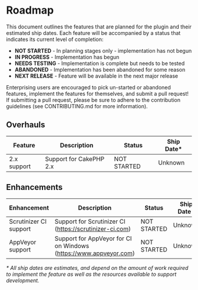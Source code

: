 # Roadmap

This document outlines the features that are planned for the plugin and their
estimated ship dates. Each feature will be accompanied by a status that
indicates its current level of completion:

* **NOT STARTED** - In planning stages only - implementation has not begun
* **IN PROGRESS** - Implementation has begun
* **NEEDS TESTING** - Implementation is complete but needs to be tested
* **ABANDONED** - Implementation has been abandoned for some reason
* **NEXT RELEASE** - Feature will be available in the next major release

Enterprising users are encouraged to pick un-started or abandoned features,
implement the features for themselves, and submit a pull request! If
submitting a pull request, please be sure to adhere to the contribution
guidelines (see CONTRIBUTING.md for more information).

## Overhauls

| Feature     | Description             | Status      | Ship Date* |
|-------------|-------------------------|-------------|------------|
| 2.x support | Support for CakePHP 2.x | NOT STARTED | Unknown    |

## Enhancements

| Enhancement            | Description                                                       | Status      | Ship Date* |
|------------------------|-------------------------------------------------------------------|-------------|------------|
| Scrutinizer CI support | Support for Scrutinizer CI (https://scrutinizer-ci.com)           | NOT STARTED | Unknown    |
| AppVeyor support       | Support for AppVeyor for CI on Windows (https://www.appveyor.com) | NOT STARTED | Unknown    |


_* All ship dates are estimates, and depend on the amount of work required
to implement the feature as well as the resources available to support
development._
